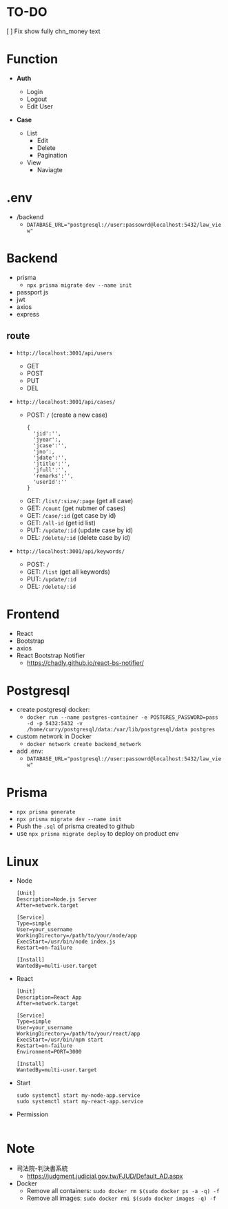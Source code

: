 # TO-DO
[ ] Fix show fully chn_money text 

# Function

- **Auth**

  - Login
  - Logout
  - Edit User

- **Case**
  - List
    - Edit
    - Delete
    - Pagination
  - View
    - Naviagte

# .env
- /backend
  - `DATABASE_URL="postgresql://user:passowrd@localhost:5432/law_view"`

# Backend

- prisma
  - `npx prisma migrate dev --name init`
- passport js
- jwt
- axios
- express

## route

- `http://localhost:3001/api/users`

  - GET
  - POST
  - PUT
  - DEL

- `http://localhost:3001/api/cases/`

  - POST: `/` (create a new case)
    ```
    {
      'jid':'',
      'jyear':,
      'jcase':'',
      'jno':,
      'jdate':'',
      'jtitle':'',
      'jfull':'',
      'remarks':'',
      'userId':''
    }
    ```
  - GET: `/list/:size/:page` (get all case)
  - GET: `/count` (get nubmer of cases)
  - GET: `/case/:id` (get case by id)
  - GET: `/all-id` (get id list)
  - PUT: `/update/:id` (update case by id)
  - DEL: `/delete/:id` (delete case by id)

- `http://localhost:3001/api/keywords/`
  - POST: `/`
  - GET: `/list` (get all keywords)
  - PUT: `/update/:id`
  - DEL: `/delete/:id`

# Frontend

- React
- Bootstrap
- axios
- React Bootstrap Notifier
  - https://chadly.github.io/react-bs-notifier/

# Postgresql

- create postgresql docker:
  - `docker run --name postgres-container -e POSTGRES_PASSWORD=pass -d -p 5432:5432 -v /home/curry/postgresql/data:/var/lib/postgresql/data postgres`
- custom network in Docker
  - `docker network create backend_network`
- add .env:
  - `DATABASE_URL="postgresql://user:passowrd@localhost:5432/law_view"`

# Prisma 

- `npx prisma generate`
- `npx prisma migrate dev --name init`
- Push the `.sql` of prisma created to github
- use `npx prisma migrate deploy` to deploy on product env

# Linux

- Node

  ```
  [Unit]
  Description=Node.js Server
  After=network.target

  [Service]
  Type=simple
  User=your_username
  WorkingDirectory=/path/to/your/node/app
  ExecStart=/usr/bin/node index.js
  Restart=on-failure

  [Install]
  WantedBy=multi-user.target

  ```

- React

  ```
  [Unit]
  Description=React App
  After=network.target

  [Service]
  Type=simple
  User=your_username
  WorkingDirectory=/path/to/your/react/app
  ExecStart=/usr/bin/npm start
  Restart=on-failure
  Environment=PORT=3000

  [Install]
  WantedBy=multi-user.target

  ```

- Start

  ```
  sudo systemctl start my-node-app.service
  sudo systemctl start my-react-app.service
  ```

- Permission

  ```

  ```

# Note

- 司法院-判決書系統
  - https://judgment.judicial.gov.tw/FJUD/Default_AD.aspx
- Docker
  - Remove all containers: `sudo docker rm $(sudo docker ps -a -q) -f`
  - Remove all images: `sudo docker rmi $(sudo docker images -q) -f`
